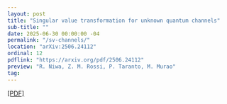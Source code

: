 ```yaml
---
layout: post
title: "Singular value transformation for unknown quantum channels"
sub-title: ""
date: 2025-06-30 00:00:00 -04
permalink: "/sv-channels/"
location: "arXiv:2506.24112"
ordinal: 12
pdflink: "https://arxiv.org/pdf/2506.24112"
preview: "R. Niwa, Z. M. Rossi, P. Taranto, M. Murao"
tag:
---
```

[\[PDF\]](https://arxiv.org/pdf/2506.24112)
